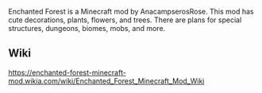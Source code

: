 Enchanted Forest is a Minecraft mod by AnacampserosRose. This mod has cute decorations, plants, flowers, and trees. There are plans for special structures, dungeons, biomes, mobs, and more.

Wiki
-----------------------
https://enchanted-forest-minecraft-mod.wikia.com/wiki/Enchanted_Forest_Minecraft_Mod_Wiki
